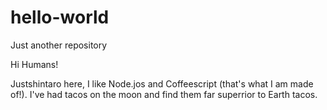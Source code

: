 # hello-world
Just another repository

Hi Humans!

Justshintaro here, I like Node.jos and Coffeescript (that's what I am made of!).
I've had tacos on the moon and find them far superrior to Earth tacos.
